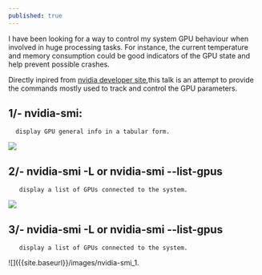 ```yaml
---
published: true
---
```



I have been looking for a way to control my system GPU behaviour when involved in huge processing tasks. For instance, the current temperature and memory consumption could be good indicators of the GPU state and help prevent possible crashes.

Directly inpired from [nvidia developer site](http://developer.nvidia.com/nvidia-management-library-nvml/),this talk is an attempt to provide the commands mostly used to track and control the GPU parameters.

## 1/- nvidia-smi:
      display GPU general info in a tabular form.

![]({{site.baseurl}}/images/nvidia-smi_.png)


## 2/- nvidia-smi -L or nvidia-smi --list-gpus
       display a list of GPUs connected to the system.
       
![]({{site.baseurl}}/images/nvidia-smi_1.png)


## 3/- nvidia-smi -L or nvidia-smi --list-gpus
       display a list of GPUs connected to the system.
       
![]({{site.baseurl}}/images/nvidia-smi_1.
